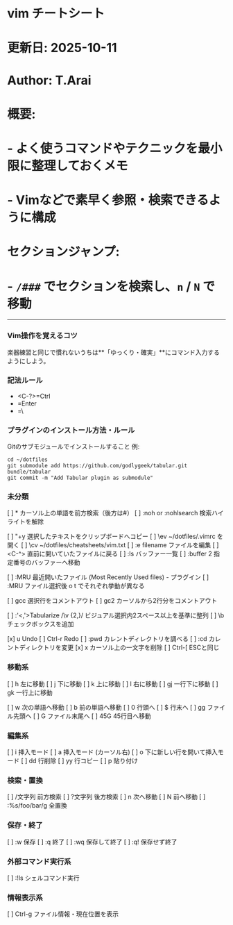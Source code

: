 # vim チートシート
# 更新日: 2025-10-11
# Author: T.Arai
# 概要:
#  - よく使うコマンドやテクニックを最小限に整理しておくメモ
#  - Vimなどで素早く参照・検索できるように構成
#
# セクションジャンプ:
#  - `/###` でセクションを検索し、`n` / `N` で移動
---
### Vim操作を覚えるコツ
楽器練習と同じで慣れないうちは**「ゆっくり・確実」**にコマンド入力するようにしよう。

### 記法ルール
- <C-?>=Ctrl
- <CR>=Enter
- <Leader>=\


### プラグインのインストール方法・ルール
Gitのサブモジュールでインストールすること
例: 
```
cd ~/dotfiles
git submodule add https://github.com/godlygeek/tabular.git bundle/tabular
git commit -m "Add Tabular plugin as submodule"
```

### 未分類
[ ] *                         カーソル上の単語を前方検索（後方は#）
[ ] :noh or :nohlsearch       検索ハイライトを解除

[ ] "+y<CR>            選択したテキストをクリップボードへコピー
[ ] \ev                ~/dotfiles/.vimrc を開く
[ ] \cv                ~/dotfiles/cheatsheets/vim.txt
[ ] :e filename        ファイルを編集
[ ] <C-^>              直前に開いていたファイルに戻る
[ ] :ls                バッファー一覧
[ ] :buffer 2          指定番号のバッファーへ移動

[ ] :MRU       最近開いたファイル (Most Recently Used files) - プラグイン
[ ] :MRU       ファイル選択後<CR> o t でそれぞれ挙動が異なる

[ ] gcc<CR>      選択行をコメントアウト
[ ] gc2<CR>     カーソルから2行分をコメントアウト

[ ] :'<,'>Tabularize /\v {2,}/<CR>    ビジュアル選択内2スペース以上を基準に整列
[ ] \b<CR>                           チェックボックスを追加

[x] u             Undo
[ ] Ctrl-r        Redo
[ ] :pwd          カレントディレクトリを調べる
[ ] :cd           カレントディレクトリを変更
[x] x             カーソル上の一文字を削除
[ ] Ctrl-[        ESCと同じ

### 移動系
[ ] h         左に移動
[ ] j         下に移動
[ ] k         上に移動
[ ] l         右に移動
[ ] gj         一行下に移動
[ ] gk         一行上に移動

[ ] w         次の単語へ移動
[ ] b         前の単語へ移動
[ ] 0         行頭へ
[ ] $         行末へ
[ ] gg        ファイル先頭へ
[ ] G         ファイル末尾へ
[ ] 45G       45行目へ移動

### 編集系
[ ] i         挿入モード
[ ] a         挿入モード (カーソル右)
[ ] o         下に新しい行を開いて挿入モード
[ ] dd        行削除
[ ] yy        行コピー
[ ] p         貼り付け

### 検索・置換
[ ] /文字列                前方検索
[ ] ?文字列                後方検索
[ ] n                      次へ移動
[ ] N                      前へ移動
[ ] :%s/foo/bar/g          全置換

### 保存・終了
[ ] :w        保存
[ ] :q        終了
[ ] :wq       保存して終了
[ ] :q!       保存せず終了

### 外部コマンド実行系
[ ] :!ls     シェルコマンド実行

### 情報表示系
[ ] Ctrl-g    ファイル情報・現在位置を表示



